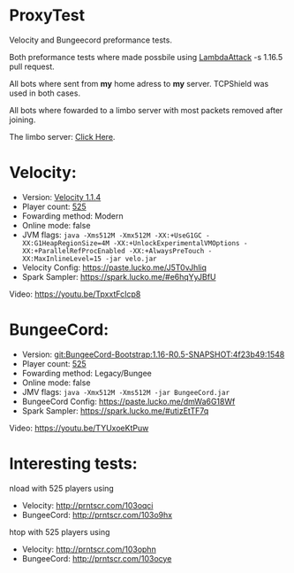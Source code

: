 # ProxyTest

Velocity and Bungeecord preformance tests.

Both preformance tests where made possbile using [LambdaAttack](https://github.com/games647/LambdaAttack/pull/53) -s 1.16.5 pull request.

All bots where sent from **my** home adress to **my** server. TCPShield was used in both cases.

All bots where fowarded to a limbo server with most packets removed after joining. 

The limbo server: [Click Here](https://github.com/Nan1t/NanoLimbo).

# Velocity:

- Version: [Velocity 1.1.4](https://velocitypowered.com/downloads)
- Player count: [525](http://prntscr.com/103lwy9)
- Fowarding method: Modern
- Online mode: false
- JVM flags: ```java -Xms512M -Xmx512M -XX:+UseG1GC -XX:G1HeapRegionSize=4M -XX:+UnlockExperimentalVMOptions -XX:+ParallelRefProcEnabled -XX:+AlwaysPreTouch -XX:MaxInlineLevel=15 -jar velo.jar ```
- Velocity Config: https://paste.lucko.me/J5T0vJhliq
- Spark Sampler: https://spark.lucko.me/#e6hqYyJBfU

Video: https://youtu.be/TpxxtFcIcp8

# BungeeCord:

- Version: [git:BungeeCord-Bootstrap:1.16-R0.5-SNAPSHOT:4f23b49:1548](https://ci.md-5.net/job/BungeeCord/)
- Player count: [525](http://prntscr.com/103o4x2)
- Fowarding method: Legacy/Bungee
- Online mode: false
- JMV flags: ```java -Xmx512M -Xms512M -jar BungeeCord.jar```
- BungeeCord Config: https://paste.lucko.me/dmWa6G18Wf
- Spark Sampler: https://spark.lucko.me/#utizEtTF7q

Video: https://youtu.be/TYUxoeKtPuw

# Interesting tests:

nload with 525 players using 
- Velocity: http://prntscr.com/103oqci
- BungeeCord: http://prntscr.com/103o9hx

htop with 525 players using
- Velocity: http://prntscr.com/103ophn
- BungeeCord: http://prntscr.com/103ocye
